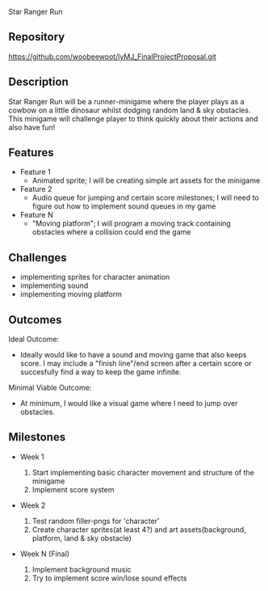 Star Ranger Run

## Repository
https://github.com/woobeewoot/lyMJ_FinalProjectProposal.git

## Description
Star Ranger Run will be a runner-minigame where the player plays as a cowbow on a little dinosaur whilst dodging random land & sky obstacles. This minigame will challenge player to think quickly about their actions and also have fun!

## Features
- Feature 1
	- Animated sprite; I will be creating simple art assets for the minigame
- Feature 2
	- Audio queue for jumping and certain score milestones; I will need to figure out how to implement sound queues in my game
- Feature N 
	- "Moving platform"; I will program a moving track containing obstacles where a collision could end the game

## Challenges
- implementing sprites for character animation
- implementing sound
- implementing moving platform

## Outcomes
Ideal Outcome:
- Ideally would like to have a sound and moving game that also keeps score. I may include a "finish line"/end screen after a certain score or succesfully find a way to keep the game infinite.

Minimal Viable Outcome:
- At minimum, I would like a visual game where I need to jump over obstacles.

## Milestones

- Week 1
  1. Start implementing basic character movement and structure of the minigame
  2. Implement score system

- Week 2
  1. Test random filler-pngs for 'character'
  2. Create character sprites(at least 4?) and art assets(background, platform, land & sky obstacle)

- Week N (Final)
  1. Implement background music
  2. Try to implement score win/lose sound effects
